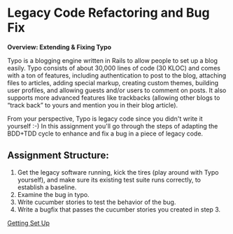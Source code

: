 # Legacy Code Refactoring and Bug Fix

**Overview: Extending & Fixing Typo**

Typo is a blogging engine written in Rails to allow people to set up a blog easily.  Typo consists of about 30,000 lines of code (30 KLOC) and comes with a ton of features, including authentication to post to the blog, attaching files to articles, adding special markup, creating custom themes, building user profiles, and allowing guests and/or users to comment on posts.  It also supports more advanced features like trackbacks (allowing other blogs to “track back” to yours and mention you in their blog article).

From your perspective, Typo is legacy code since you didn't write it yourself :-)  In this assignment you'll go through the steps of adapting the BDD+TDD cycle to enhance and fix a bug in a piece of legacy code.

Assignment Structure:
--------------------
 
1. Get the legacy software running, kick the tires (play around with Typo yourself), and make sure its existing test suite runs correctly, to establish a baseline.
2. Examine the bug in typo.
3. Write cucumber stories to test the behavior of the bug.
4. Write a bugfix that passes the cucumber stories you created in step 3.

[Getting Set Up](getting_set_up.md)
